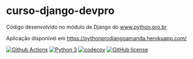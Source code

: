 # curso-django-devpro
Código desenvolvido no módulo de Django do www.python.pro.br

Aplicação disponível em https://pythonprodjangoamanda.herokuapp.com/

[![Github Actions](https://github.com/amandakarolline/curso-django-devpro/actions/workflows/ci.yml/badge.svg)](https://github.com/amandakarolline/curso-django-devpro/actions/workflows/ci.yml)
[![Python 3](https://img.shields.io/badge/Python-3.9-blue?style=plastic)](https://www.python.org/)
[![codecov](https://codecov.io/gh/amandakarolline/libpythonpro/branch/main/graph/badge.svg?token=sfScKqn8r1)](https://codecov.io/gh/amandakarolline/libpythonpro)
[![GitHub license](https://img.shields.io/github/license/amandakarolline/curso-django-devpro?style=plastic)](https://github.com/amandakarolline/curso-django-devpro/blob/main/LICENSE)